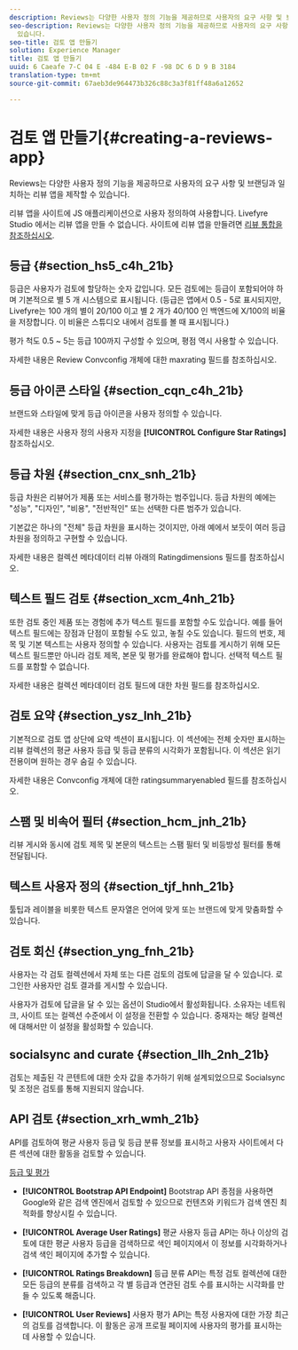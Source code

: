 ```yaml
---
description: Reviews는 다양한 사용자 정의 기능을 제공하므로 사용자의 요구 사항 및 브랜딩과 일치하는 리뷰 앱을 제작할 수 있습니다.
seo-description: Reviews는 다양한 사용자 정의 기능을 제공하므로 사용자의 요구 사항 및 브랜딩과 일치하는 리뷰 앱을 제작할 수
  있습니다.
seo-title: 검토 앱 만들기
solution: Experience Manager
title: 검토 앱 만들기
uuid: 6 Caeafe 7-C 04 E -484 E-B 02 F -98 DC 6 D 9 B 3184
translation-type: tm+mt
source-git-commit: 67aeb3de964473b326c88c3a3f81ff48a6a12652

---
```



# 검토 앱 만들기{#creating-a-reviews-app}

Reviews는 다양한 사용자 정의 기능을 제공하므로 사용자의 요구 사항 및 브랜딩과 일치하는 리뷰 앱을 제작할 수 있습니다.

리뷰 앱을 사이트에 JS 애플리케이션으로 사용자 정의하여 사용합니다. Livefyre Studio 에서는 리뷰 앱을 만들 수 없습니다. 사이트에 리뷰 앱을 만들려면 [리뷰 통합을 참조하십시오](/help/implementation/c-app-integrations/c-reviews-integration.md).


## 등급 {#section_hs5_c4h_21b}

등급은 사용자가 검토에 할당하는 숫자 값입니다. 모든 검토에는 등급이 포함되어야 하며 기본적으로 별 5 개 시스템으로 표시됩니다. (등급은 앱에서 0.5 - 5로 표시되지만, Livefyre는 100 개의 별이 20/100 이고 별 2 개가 40/100 인 백엔드에 X/100의 비율을 저장합니다. 이 비율은 스튜디오 내에서 검토를 볼 때 표시됩니다.)

평가 척도 0.5 ~ 5는 등급 100까지 구성할 수 있으며, 평점 역시 사용할 수 있습니다.

자세한 내용은 Review Convconfig 개체에 대한 maxrating 필드를 참조하십시오.

## 등급 아이콘 스타일 {#section_cqn_c4h_21b}

브랜드와 스타일에 맞게 등급 아이콘을 사용자 정의할 수 있습니다.

자세한 내용은 사용자 정의 사용자 지정을 **[!UICONTROL Configure Star Ratings]** 참조하십시오.

## 등급 차원 {#section_cnx_snh_21b}

등급 차원은 리뷰어가 제품 또는 서비스를 평가하는 범주입니다. 등급 차원의 예에는 "성능", "디자인", "비용", "전반적인" 또는 선택한 다른 범주가 있습니다.

기본값은 하나의 "전체" 등급 차원을 표시하는 것이지만, 아래 예에서 보듯이 여러 등급 차원을 정의하고 구현할 수 있습니다.

자세한 내용은 컬렉션 메타데이터 리뷰 아래의 Ratingdimensions 필드를 참조하십시오.

## 텍스트 필드 검토 {#section_xcm_4nh_21b}

또한 검토 중인 제품 또는 경험에 추가 텍스트 필드를 포함할 수도 있습니다. 예를 들어 텍스트 필드에는 장점과 단점이 포함될 수도 있고, 놓칠 수도 있습니다. 필드의 번호, 제목 및 기본 텍스트는 사용자 정의할 수 있습니다. 사용자는 검토를 게시하기 위해 모든 텍스트 필드뿐만 아니라 검토 제목, 본문 및 평가를 완료해야 합니다. 선택적 텍스트 필드를 포함할 수 없습니다.

자세한 내용은 컬렉션 메타데이터 검토 필드에 대한 차원 필드를 참조하십시오.

## 검토 요약 {#section_ysz_lnh_21b}

기본적으로 검토 앱 상단에 요약 섹션이 표시됩니다. 이 섹션에는 전체 숫자만 표시하는 리뷰 컬렉션의 평균 사용자 등급 및 등급 분류의 시각화가 포함됩니다. 이 섹션은 읽기 전용이며 원하는 경우 숨길 수 있습니다.

자세한 내용은 Convconfig 개체에 대한 ratingsummaryenabled 필드를 참조하십시오.

## 스팸 및 비속어 필터 {#section_hcm_jnh_21b}

리뷰 게시와 동시에 검토 제목 및 본문의 텍스트는 스팸 필터 및 비등방성 필터를 통해 전달됩니다.

## 텍스트 사용자 정의 {#section_tjf_hnh_21b}

툴팁과 레이블을 비롯한 텍스트 문자열은 언어에 맞게 또는 브랜드에 맞게 맞춤화할 수 있습니다.

## 검토 회신 {#section_yng_fnh_21b}

사용자는 각 검토 컬렉션에서 자체 또는 다른 검토의 검토에 답글을 달 수 있습니다. 로그인한 사용자만 검토 결과를 게시할 수 있습니다.

사용자가 검토에 답글을 달 수 있는 옵션이 Studio에서 활성화됩니다. 소유자는 네트워크, 사이트 또는 컬렉션 수준에서 이 설정을 전환할 수 있습니다. 중재자는 해당 컬렉션에 대해서만 이 설정을 활성화할 수 있습니다.

## socialsync and curate {#section_llh_2nh_21b}

검토는 제출된 각 콘텐트에 대한 숫자 값을 추가하기 위해 설계되었으므로 Socialsync 및 조정은 검토를 통해 지원되지 않습니다.

## API 검토 {#section_xrh_wmh_21b}

API를 검토하여 평균 사용자 등급 및 등급 분류 정보를 표시하고 사용자 사이트에서 다른 섹션에 대한 활동을 검토할 수 있습니다.

[등급 및 평가](https://api.livefyre.com/docs/apis/by-category/ratings-and-reviews)

* **[!UICONTROL Bootstrap API Endpoint]** Bootstrap API 종점을 사용하면 Google와 같은 검색 엔진에서 검토할 수 있으므로 컨텐츠와 키워드가 검색 엔진 최적화를 향상시킬 수 있습니다.

* **[!UICONTROL Average User Ratings]** 평균 사용자 등급 API는 하나 이상의 검토에 대한 평균 사용자 등급을 검색하므로 색인 페이지에서 이 정보를 시각화하거나 검색 색인 페이지에 추가할 수 있습니다.

* **[!UICONTROL Ratings Breakdown]** 등급 분류 API는 특정 검토 컬렉션에 대한 모든 등급의 분류를 검색하고 각 별 등급과 연관된 검토 수를 표시하는 시각화를 만들 수 있도록 해줍니다.

* **[!UICONTROL User Reviews]** 사용자 평가 API는 특정 사용자에 대한 가장 최근의 검토를 검색합니다. 이 활동은 공개 프로필 페이지에 사용자의 평가를 표시하는 데 사용할 수 있습니다.
